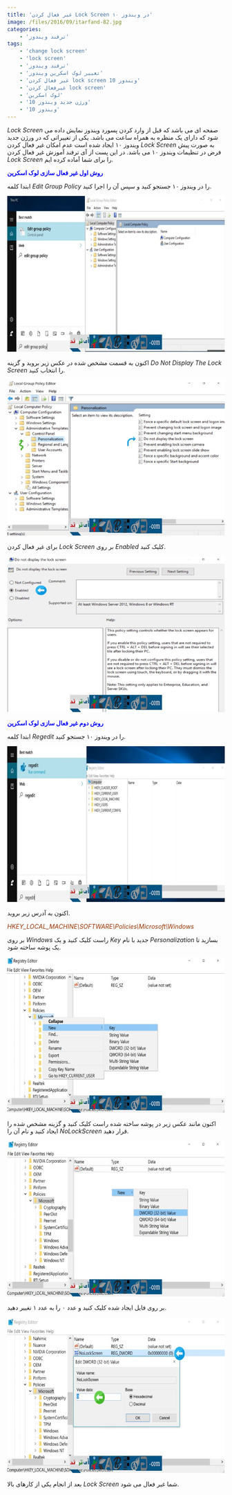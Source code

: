 ```yaml
---
title: 'غیر فعال کردن Lock Screen در ویندوز ۱۰'
image: /files/2016/09/itarfand-82.jpg
categories:
    - 'ترفند ویندوز'
tags:
    - 'change lock screen'
    - 'lock screen'
    - 'ترفند ویندوز'
    - 'تغییر لوک اسکرین ویندوز'
    - 'غیر فعال کردن lock screen ویندوز 10'
    - 'غیرفعال کردن lock screen'
    - 'لوک اسکرین'
    - 'ورژن جدید ویندوز 10'
    - 'ویندوز 10'
---
```


*Lock Screen* صفحه ای می باشد که قبل از وارد کردن پسورد ویندوز نمایش داده می شود که دارای یک منظره به همراه ساعت می باشد. یکی از تغییراتی که در ورژن جدید ویندوز ۱۰ ایجاد شده است عدم امکان غیر فعال کردن *Lock Screen* به صورت پیش فرض در تنظیمات ویندوز ۱۰ می باشد. در این پست از آی ترفند آموزش غیر فعال کردن *Lock Screen* را برای شما آماده کرده ایم.

**<span style="color: #0000ff;">روش اول غیر فعال سازی لوک اسکرین</span>**

ابتدا کلمه *Edit Group Policy* را در ویندوز ۱۰ جستجو کنید و سپس آن را اجرا کنید.

![itarfand-75](/files/2016/09/itarfand-75.jpg)  

اکنون به قسمت مشخص شده در عکس زیر بروید و گزینه *Do Not Display The Lock Screen* را انتخاب کنید.

![itarfand-76](/files/2016/09/itarfand-76.jpg)  

برای غیر فعال کردن *Lock Screen* بر روی *Enabled* کلیک کنید.

![itarfand-77](/files/2016/09/itarfand-77.jpg)  

<span style="color: #0000ff;">**روش دوم غیر فعال سازی لوک اسکرین**</span>

ابتدا کلمه *Regedit* را در ویندوز ۱۰ جستجو کنید.

![itarfand-78](/files/2016/09/itarfand-78.jpg)  

اکنون به آدرس زیر بروید.

<span style="color: #993300;">*HKEY\_LOCAL\_MACHINE\\SOFTWARE\\Policies\\Microsoft\\Windows*</span>

بر روی *Windows* راست کلیک کنید و یک *Key* جدید با نام *Personalization* بسازید تا یک پوشه ساخته شود.

![itarfand-79](/files/2016/09/itarfand-79.jpg)  

اکنون مانند عکس زیر در پوشه ساخته شده راست کلیک کنید و گزینه مشخص شده را ایجاد کنید و نام آن را *NoLockScreen* قرار دهید.

![itarfand-80](/files/2016/09/itarfand-80-1.jpg)  

بر روی فایل ایجاد شده کلیک کنید و عدد ۰ را به عدد ۱ تغییر دهید.

![itarfand-81](/files/2016/09/itarfand-81.jpg)  

بعد از انجام یکی از کارهای بالا *Lock Screen* شما غیر فعال می شود.